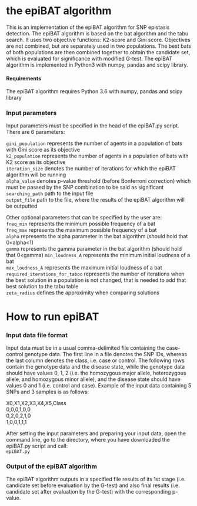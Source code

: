# the epiBAT algorithm
This is an implementation of the epiBAT algorithm for SNP epistasis detection. The epiBAT algorithm is based on the bat algorithm and the tabu search. It uses two objective functions: K2-score and Gini score. Objectives are not combined, but are separately used in two populations. The best bats of both populations are then combined together to obtain the candidate set, which is evaluated for significance with modified G-test. The epiBAT algorithm is implemented in Python3 with numpy, pandas and scipy library.

#### Requirements
The epiBAT algorithm requires Python 3.6 with numpy, pandas and scipy library 

### Input parameters
Input parameters must be specified in the head of the epiBAT.py script. There are 6 parameters: 

`gini_population` represents the number of agents in a population of bats with Gini score as its objective    
`k2_population` represents the number of agents in a population of bats with K2 score as its objective    
`iteration_size` denotes the number of iterations for which the epiBAT algorithm will be running     
`alpha_value` denotes p-value threshold (before Bonferroni correction) which must be passed by the SNP combination to be said as significant    
`searching_path` path to the input file     
`output_file` path to the file, where the results of the epiBAT algorithm will be outputted    

Other optional parameters that can be specified by the user are:    
`freq_min` represents the minimum possible frequency of a bat    
`freq_max` represents the maximum possible frequency of a bat     
`alpha` represents the alpha parameter in the bat algorithm (should hold that 0<alpha<1)     
`gamma` represents the gamma parameter in the bat algorithm (should hold that 0<gamma)
`min_loudness_A` represents the minimum initial loudness of a bat     
`max_loudness_A` represents the maximum initial loudness of a bat    
`required_iterations_for_taboo` represents the number of iterations when the best solution in a population is not changed, that is needed to add that best solution to the tabu table   
`zeta_radius` defines the approximity when comparing solutions   

# How to run epiBAT
### Input data file format
Input data must be in a usual comma-delimited file containing the case-control genotype data. The first line in a file denotes the SNP IDs, whereas the last column denotes the class, i.e. case or control. The following rows contain the genotype data and the disease state, while the genotype data should have values 0, 1, 2 (i.e. the homozygous major allele, heterozygous allele, and homozygous minor allele), and the disease state should have values 0 and 1 (i.e. control and case). 
Example of the input data containing 5 SNPs and 3 samples is as follows:

X0,X1,X2,X3,X4,X5,Class      
0,0,0,1,0,0      
0,2,0,2,1,0      
1,0,0,1,1,1      
  
After setting the input parameters and preparing your input data, open the command line, go to the directory, where you have downloaded the epiBAT.py script and call:   
`epiBAT.py`

### Output of the epiBAT algorithm
The epiBAT algorithm outputs in a specified file results of its 1st stage (i.e. candidate set before evaluation by the G-test) and also final results (i.e. candidate set after evaluation by the G-test) with the corresponding p-value.
